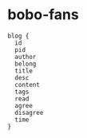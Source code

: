 # bobo-fans

```
blog {
  id
  pid
  author
  belong
  title
  desc
  content
  tags
  read
  agree
  disagree
  time
}
```